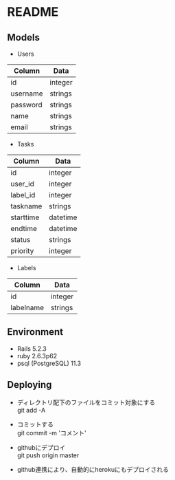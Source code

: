 # README

## Models

- Users

|Column|Data|
|--|--|
|id|integer|
|username|strings|
|password|strings|
|name|strings|
|email|strings|

- Tasks

|Column|Data|
|--|--|
|id|integer|
|user_id|integer|
|label_id|integer|
|taskname|strings|
|starttime|datetime|
|endtime|datetime|
|status|strings|
|priority|integer|

- Labels

|Column|Data|
|--|--|
|id|integer|
|labelname|strings|



## Environment

- Rails 5.2.3
- ruby 2.6.3p62
- psql (PostgreSQL) 11.3

## Deploying

- ディレクトリ配下のファイルをコミット対象にする  
git add -A  

- コミットする  
git commit -m 'コメント'  

- githubにデプロイ  
git push origin master  

- github連携により、自動的にherokuにもデプロイされる
